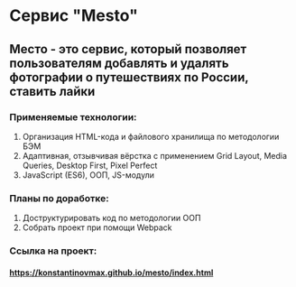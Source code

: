 # Сервис "Mesto"

## Место - это сервис, который позволяет пользователям добавлять и удалять фотографии о путешествиях по России, ставить лайки

### Применяемые технологии:
1. Организация HTML-кода и файлового хранилища по методологии БЭМ
2. Адаптивная, отзывчивая вёрстка с применением Grid Layout, Media Queries, Desktop First, Pixel Perfect
3. JavaScript (ES6), ООП, JS-модули

### Планы по доработке:
1. Доструктурировать код по методологии ООП
2. Собрать проект при помощи Webpack

### Ссылка на проект:
#### https://konstantinovmax.github.io/mesto/index.html
